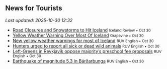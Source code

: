 ## News for Tourists

*Last updated: 2025-10-30 12:32*

- <a href="https://www.icelandreview.com/news/road-closures-and-snowstorms-to-hit-iceland/" target="_blank">Road Closures and Snowstorms to Hit Iceland</a> <small>Iceland Review • Oct 30</small>
- <a href="https://grapevine.is/news/2025/10/30/yellow-weather-warning-over-most-of-iceland-october-2025/" target="_blank">Yellow Weather Warning Over Most Of Iceland</a> <small>Grapevine • Oct 30</small>
- <a href="https://www.ruv.is/english/2025-10-30-new-yellow-weather-warnings-for-most-of-iceland-457682/" target="_blank">New yellow weather warnings for most of Iceland</a> <small>RUV English • Oct 30</small>
- <a href="https://www.ruv.is/english/2025-10-30-hunters-urged-to-report-all-sick-or-dead-wild-animals-457654/" target="_blank">Hunters urged to report all sick or dead wild animals</a> <small>RUV English • Oct 30</small>
- <a href="https://www.ruv.is/english/2025-10-30-left-greens-in-reykjavik-oppose-majoritys-preschool-fee-proposals-457657/" target="_blank">Left-Greens in Reykjavík oppose majority’s preschool fee proposals</a> <small>RUV English • Oct 30</small>
- <a href="https://www.ruv.is/english/2025-10-30-earthquake-of-magnitude-53-in-bardarbunga-457655/" target="_blank">Earthquake of magnitude 5.3 in Bárðarbunga</a> <small>RUV English • Oct 30</small>
